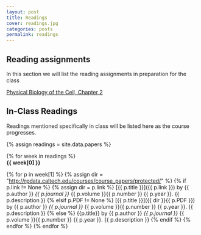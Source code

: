 ```yaml
---
layout: post
title: Readings
cover: readings.jpg
categories: posts
permalink: readings
---
```

## Reading assignments
In this section we will list the reading assignments in preparation for the
class 

<a href=“http://rpdata.caltech.edu/courses/course_papers/protected/PBoC3_Chapter_2.pdf”>Physical Biology of the Cell, Chapter 2</a>


## In-Class Readings

Readings mentioned specifically in class will be listed here as the course progresses.

{% assign readings = site.data.papers %}

{% for week in readings %}
<span style="display: block; font-weight: 500"> <b>{{ week[0] }}</b></span>

{% for p in week[1] %}
{% assign dir = "http://rpdata.caltech.edu/courses/course_papers/protected/" %}
{% if p.link != None %}
{% assign dir = p.link %}
[{{ p.title }}]({{ p.link }}) by {{ p.author }} *{{ p.journal }}* {{ p.volume }}{{ p.number }} {{ p.year }}. {{ p.description }}
{% elsif p.PDF != None %}
[{{ p.title }}]({{ dir }}{{ p.PDF }}) by {{ p.author }} *{{ p.journal }}* {{ p.volume }}{{ p.number }} {{ p.year }}. {{ p.description }}
{% else %}
{{p.title}} by {{ p.author }} *{{ p.journal }}* {{ p.volume }}{{ p.number }} {{ p.year }}. {{ p.description }}
{% endif %}
{% endfor %}
{% endfor %}
